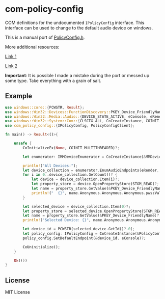 # com-policy-config

COM definitions for the undocumented `IPolicyConfig` interface. This interface can be used to change to the default audio device on windows. 

This is a manual port of [PolicyConfig.h](https://github.com/Belphemur/AudioEndPointLibrary/blob/master/DefSound/PolicyConfig.h).

More additional resources:

[Link 1](https://github.com/KudoAmine/Toggle-Loudness-Equalization/blob/24445e5697d38d7d082412c199673662d2b58620/Toggle%20Loudness%20Equalization/Form1.vb#L174-L175)

[Link 2](https://learn.microsoft.com/en-us/answers/questions/669471/how-to-control-enable-audio-enhancements-with-code?orderby=helpful)

**Important**: It is possible I made a mistake during the port or messed up some type. Take everything with a grain of salt.

## Example

```rust
use windows::core::{PCWSTR, Result};
use windows::Win32::Devices::FunctionDiscovery::PKEY_Device_FriendlyName;
use windows::Win32::Media::Audio::{DEVICE_STATE_ACTIVE, eConsole, eRender, IMMDeviceEnumerator, MMDeviceEnumerator};
use windows::Win32::System::Com::{CLSCTX_ALL, CoCreateInstance, COINIT_MULTITHREADED, CoInitializeEx, CoUninitialize, STGM_READ};
use com_policy_config::{IPolicyConfig, PolicyConfigClient};

fn main() -> Result<()>{

    unsafe {
        CoInitializeEx(None, COINIT_MULTITHREADED)?;

        let enumerator: IMMDeviceEnumerator = CoCreateInstance(&MMDeviceEnumerator, None, CLSCTX_ALL)?;

        println!("All Devices:");
        let device_collection = enumerator.EnumAudioEndpoints(eRender, DEVICE_STATE_ACTIVE)?;
        for i in 0..device_collection.GetCount()? {
            let device = device_collection.Item(i)?;
            let property_store = device.OpenPropertyStore(STGM_READ)?;
            let name = property_store.GetValue(&PKEY_Device_FriendlyName)?;
            println!("  {}", name.Anonymous.Anonymous.Anonymous.pwszVal.display());
        }

        let selected_device = device_collection.Item(0)?;
        let property_store = selected_device.OpenPropertyStore(STGM_READ)?;
        let name = property_store.GetValue(&PKEY_Device_FriendlyName)?;
        println!("Selected Device: {}", name.Anonymous.Anonymous.Anonymous.pwszVal.display());

        let device_id = PCWSTR(selected_device.GetId()?.0);
        let policy_config: IPolicyConfig = CoCreateInstance(&PolicyConfigClient, None, CLSCTX_ALL)?;
        policy_config.SetDefaultEndpoint(&device_id, eConsole)?;

        CoUninitialize();
    }

    Ok(())
}
```


## License
MIT License
